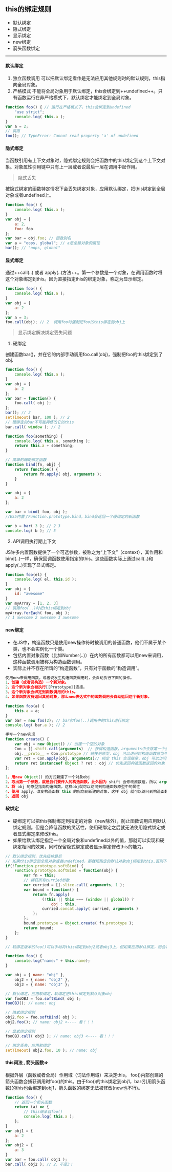 ## this的绑定规则
- 默认绑定
- 隐式绑定
- 显示绑定
- new绑定
- 箭头函数绑定

---

#### 默认绑定

1. 独立函数调用 可以把默认绑定看作是无法应用其他规则时的默认规则，this指向全局对象。
2. 严格模式
不能将全局对象用于默认绑定，this会绑定到++undefined++。只有函数运行在非严格模式下，默认绑定才能绑定到全局对象。

```javascript
function foo() { // 运行在严格模式下，this会绑定到undefined
    "use strict";
    console.log( this.a );
}
var a = 2;
// 调用
foo(); // TypeError: Cannot read property 'a' of undefined
```

#### 隐式绑定

当函数引用有上下文对象时，隐式绑定规则会把函数中的this绑定到这个上下文对象。对象属性引用链中只有上一层或者说最后一层在调用中起作用。

> 隐式丢失

被隐式绑定的函数特定情况下会丢失绑定对象，应用默认绑定，把this绑定到全局对象或者undefined上。

```javascript
function foo() {
    console.log( this.a );
}
var obj = {
    a: 2,
    foo: foo
};
var bar = obj.foo; // 函数别名
var a = "oops, global"; // a是全局对象的属性
bar(); // "oops, global"
```

#### 显式绑定

通过++call(..) 或者 apply(..)方法++。第一个参数是一个对象，在调用函数时将这个对象绑定到this。因为直接指定this的绑定对象，称之为显示绑定。

```javascript
function foo() {
    console.log( this.a );
}
var obj = {
    a: 2
};
var a = 3;
foo.call(obj); // 2  调用foo时强制把foo的this绑定到obj上
```
> 显示绑定解决绑定丢失问题

1. 硬绑定

创建函数bar()，并在它的内部手动调用foo.call(obj)，强制把foo的this绑定到了obj.
```javascript
function foo() {
    console.log( this.a );
}
var obj = {
    a: 2
};
var bar = function() {
    foo.call( obj );
};
bar(); // 2
setTimeout( bar, 100 ); // 2
// 硬绑定的bar不可能再修改它的this
bar.call( window ); // 2
```

```javascript
function foo(something) {
    console.log( this.a, something );
    return this.a + something;
}

// 简单的辅助绑定函数
function bind(fn, obj) {
    return function() {
        return fn.apply( obj, arguments );
    }
}

var obj = {
    a: 2
};

var bar = bind( foo, obj ); 
//ES5内置了Function.prototype.bind，bind会返回一个硬绑定的新函数

var b = bar( 3 ); // 2 3
console.log( b ); // 5
```
2. API调用执行期上下文

JS许多内置函数提供了一个可选参数，被称之为“上下文”（context），其作用和bind(..)一样，确保回调函数使用指定的this。这些函数实际上通过call(..)和apply(..)实现了显式绑定。
```javascript
function foo(el) {
	console.log( el, this.id );
}
var obj = {
    id: "awesome"
}
var myArray = [1, 2, 3]
// 调用foo(..)时把this绑定到obj
myArray.forEach( foo, obj );
// 1 awesome 2 awesome 3 awesome
```

#### new绑定
- 在JS中，构造函数只是使用new操作符时被调用的普通函数，他们不属于某个类，也不会实例化一个类。
- 包括内置对象函数（比如Number(..)）在内的所有函数都可以用new来调用，这种函数调用被称为构造函数调用。
- 实际上并不存在所谓的“构造函数”，只有对于函数的“构造调用”。

```javascript
使用new来调用函数，或者说发生构造函数调用时，会自动执行下面的操作。
1、创建（或者说构造）一个新对象。
2、这个新对象会被执行[[Prototype]]连接。
3、这个新对象会绑定到函数调用的this。
4、如果函数没有返回其他对象，那么new表达式中的函数调用会自动返回这个新对象。

function foo(a) {
    this.a = a;
}
var bar = new foo(2); // bar和foo(..)调用中的this进行绑定
console.log( bar.a ); // 2

手写一个new实现
function create() {
    var obj = new Object() // 创建一个空的对象
    Con = [].shift.call(arguments) 	// 获得构造函数，arguments中去除第一个参数
    obj.__proto__ = Con.prototype // 链接到原型，obj 可以访问到构造函数原型中的属性
    var ret = Con.apply(obj, arguments)// 绑定 this 实现继承，obj 可以访问到构造函数中的属性
	return ret instanceof Object ? ret : obj // 优先返回构造函数返回的对象
};

1、用new Object() 的方式新建了一个对象obj
2、取出第一个参数，就是我们要传入的构造函数。此外因为 shift 会修改原数组，所以 arguments 会被去除第一个参数
3、将 obj 的原型指向构造函数，这样obj就可以访问到构造函数原型中的属性
4、使用 apply，改变构造函数 this 的指向到新建的对象，这样 obj 就可以访问到构造函数中的属性
5、返回 obj
```

#### 软绑定
- 硬绑定可以把this强制绑定到指定的对象（new除外），防止函数调用应用默认绑定规则。但是会降低函数的灵活性，使用硬绑定之后就无法使用隐式绑定或者显式绑定来修改this。
- 如果给默认绑定指定一个全局对象和undefined以外的值，那就可以实现和硬绑定相同的效果，同时保留隐式绑定或者显示绑定修改this的能力。

```javascript
// 默认绑定规则，优先级排最后
// 如果this绑定到全局对象或者undefined，那就把指定的默认对象obj绑定到this,否则不会修改this
if(!Function.prototype.softBind) {
    Function.prototype.softBind = function(obj) {
        var fn = this;
        // 捕获所有curried参数
        var curried = [].slice.call( arguments, 1 ); 
        var bound = function() {
            return fn.apply(
            	(!this || this === (window || global)) ? 
                	obj : this,
                curried.concat.apply( curried, arguments )
            );
        };
        bound.prototype = Object.create( fn.prototype );
        return bound;
    };
}

// 软绑定版本的foo()可以手动将this绑定到obj2或者obj3上，但如果应用默认绑定，则会将this绑定到obj。

function foo() {
    console.log("name:" + this.name);
}

var obj = { name: "obj" },
    obj2 = { name: "obj2" },
    obj3 = { name: "obj3" };

// 默认绑定，应用软绑定，软绑定把this绑定到默认对象obj
var fooOBJ = foo.softBind( obj );
fooOBJ(); // name: obj 

// 隐式绑定规则
obj2.foo = foo.softBind( obj );
obj2.foo(); // name: obj2 <---- 看！！！

// 显式绑定规则
fooOBJ.call( obj3 ); // name: obj3 <---- 看！！！

// 绑定丢失，应用软绑定
setTimeout( obj2.foo, 10 ); // name: obj
```

#### this词法 , 箭头函数=>
根据外层（函数或者全局）作用域（词法作用域）来决定this。
foo()内部创建的箭头函数会捕获调用时foo()的this。由于foo()的this绑定到obj1，bar(引用箭头函数)的this也会绑定到obj1，箭头函数的绑定无法被修改(new也不行)。
```javascript
function foo() {
    // 返回一个箭头函数
    return (a) => {
        // this继承自foo()
        console.log( this.a );
    };
}
var obj1 = {
    a: 2
};
var obj2 = {
    a: 3
}
var bar = foo.call( obj1 );
bar.call( obj2 ); // 2，不是3！
```
